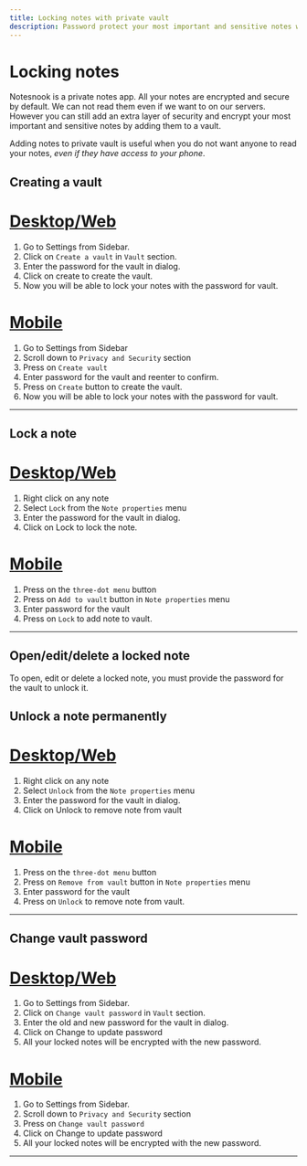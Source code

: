 ```yaml
---
title: Locking notes with private vault
description: Password protect your most important and sensitive notes with private vault and store them encrypted even on your device.
---
```


# Locking notes

Notesnook is a private notes app. All your notes are encrypted and secure by default. We can not read them even if we want to on our servers. However you can still add an extra layer of security and encrypt your most important and sensitive notes by adding them to a vault.

Adding notes to private vault is useful when you do not want anyone to read your notes, _even if they have access to your phone_.

## Creating a vault

# [Desktop/Web](#/tab/web)

1. Go to Settings from Sidebar.
2. Click on `Create a vault` in `Vault` section.
3. Enter the password for the vault in dialog.
4. Click on create to create the vault.
5. Now you will be able to lock your notes with the password for vault.

# [Mobile](#/tab/mobile)

1. Go to Settings from Sidebar
2. Scroll down to `Privacy and Security` section
3. Press on `Create vault`
4. Enter password for the vault and reenter to confirm.
5. Press on `Create` button to create the vault.
6. Now you will be able to lock your notes with the password for vault.

---

## Lock a note

# [Desktop/Web](#/tab/web)

1. Right click on any note
2. Select `Lock` from the `Note properties` menu
3. Enter the password for the vault in dialog.
4. Click on Lock to lock the note.

# [Mobile](#/tab/mobile)

1. Press on the `three-dot menu` button
2. Press on `Add to vault` button in `Note properties` menu
3. Enter password for the vault
4. Press on `Lock` to add note to vault.

---

## Open/edit/delete a locked note

To open, edit or delete a locked note, you must provide the password for the vault to unlock it.

## Unlock a note permanently

# [Desktop/Web](#/tab/web)

1. Right click on any note
2. Select `Unlock` from the `Note properties` menu
3. Enter the password for the vault in dialog.
4. Click on Unlock to remove note from vault

# [Mobile](#/tab/mobile)

1. Press on the `three-dot menu` button
2. Press on `Remove from vault` button in `Note properties` menu
3. Enter password for the vault
4. Press on `Unlock` to remove note from vault.

---

## Change vault password

# [Desktop/Web](#/tab/web)

1. Go to Settings from Sidebar.
2. Click on `Change vault password` in `Vault` section.
3. Enter the old and new password for the vault in dialog.
4. Click on Change to update password
5. All your locked notes will be encrypted with the new password.

# [Mobile](#/tab/mobile)

1. Go to Settings from Sidebar.
2. Scroll down to `Privacy and Security` section
3. Press on `Change vault password`
4. Click on Change to update password
5. All your locked notes will be encrypted with the new password.

---
